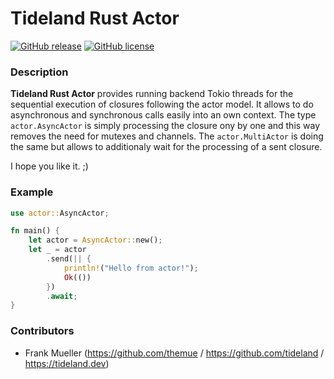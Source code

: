 # Tideland Rust Actor

[![GitHub release](https://img.shields.io/github/release/tideland/rust-actor.svg)](https://github.com/tideland/rust-actor)
[![GitHub license](https://img.shields.io/badge/license-New%20BSD-blue.svg)](https://raw.githubusercontent.com/tideland/rust-actor/master/LICENSE)

### Description

**Tideland Rust Actor** provides running backend Tokio threads for the sequential execution of closures following the actor model. It allows to do asynchronous and synchronous calls easily into an own context. The type `actor.AsyncActor` is simply processing the closure ony by one and this way removes the need for mutexes and channels. The `actor.MultiActor` is doing the same but allows to additionaly wait for the processing of a sent closure.

I hope you like it. ;)

### Example

```rust
use actor::AsyncActor;

fn main() {
    let actor = AsyncActor::new();
    let _ = actor
        .send(|| {
            println!("Hello from actor!");
            Ok(())
        })
        .await;
}
```

### Contributors

- Frank Mueller (https://github.com/themue / https://github.com/tideland / https://tideland.dev)

